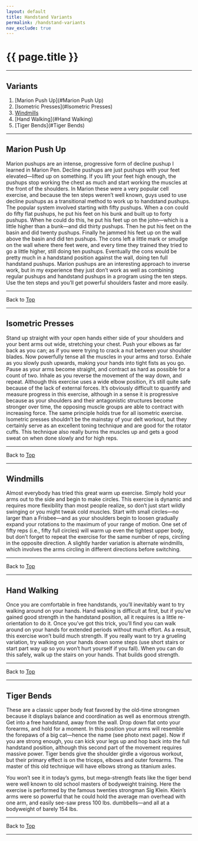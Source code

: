 ```yaml
---
layout: default
title: Handstand Variants
permalink: /handstand-variants
nav_exclude: true
---
```


# {{ page.title }}

---

## Variants

1. [Marion Push Up](#Marion Push Up)
1. [Isometric Presses](#Isometric Presses)
1. [Windmills](#Windmills)
1. [Hand Walking](#Hand Walking)
1. [Tiger Bends](#Tiger Bends)

---

## Marion Push Up
Marion pushups are an intense, progressive form of decline pushup I learned in Marion Pen. Decline pushups are just pushups with your feet elevated—lifted up on something. If you lift your feet high enough, the pushups stop working the chest as much and start working the muscles at the front of the shoulders. In Marion these were a very popular cell exercise, and because the ten steps weren’t well known, guys used to use decline pushups as a transitional method to work up to handstand pushups. The popular system involved starting with fifty pushups. When a con could do fifty flat pushups, he put his feet on his bunk and built up to forty pushups. When he could do this, he put his feet up on the john—which is a little higher than a bunk—and did thirty pushups. Then he put his feet on the basin and did twenty pushups. Finally he jammed his feet up on the wall above the basin and did ten pushups. The cons left a little mark or smudge on the wall where there feet were, and every time they trained they tried to go a little higher, still doing ten pushups. Eventually the cons would be pretty much in a handstand position against the wall, doing ten full handstand pushups. Marion pushups are an interesting approach to inverse work, but in my experience they just don’t work as well as combining regular pushups and handstand pushups in a program using the ten steps. Use the ten steps and you’ll get powerful shoulders faster and more easily.


---

Back to [Top](#handstand-push-ups)

---


## Isometric Presses
Stand up straight with your open hands either side of your shoulders and your bent arms out wide, stretching your chest. Push your elbows as far back as you can; as if you were trying to crack a nut between your shoulder blades. Now powerfully tense all the muscles in your arms and torso. Exhale as you slowly push upwards, making your hands into tight fists as you go. Pause as your arms become straight, and contract as hard as possible for a count of two. Inhale as you reverse the movement of the way down, and repeat. Although this exercise uses a wide elbow position, it’s still quite safe because of the lack of external forces. It’s obviously difficult to quantify and measure progress in this exercise, although in a sense it is progressive because as your shoulders and their antagonistic structures become stronger over time, the opposing muscle groups are able to contract with increasing force. The same principle holds true for all isometric exercise. Isometric presses shouldn’t be the mainstay of your delt workout, but they certainly serve as an excellent toning technique and are good for the rotator cuffs. This technique also really burns the muscles up and gets a good sweat on when done slowly and for high reps.


---

Back to [Top](#handstand-push-ups)

---


## Windmills
Almost everybody has tried this great warm up exercise. Simply hold your arms out to the side and begin to make circles. This exercise is dynamic and requires more flexibility than most people realize, so don’t just start wildly swinging or you might tweak cold muscles. Start with small circles—no larger than a Frisbee—and as your shoulders begin to loosen gradually expand your rotations to the maximum of your range of motion. One set of fifty reps (i.e., fifty full circles) will warm up even the tightest upper body, but don’t forget to repeat the exercise for the same number of reps, circling in the opposite direction. A slightly harder variation is alternate windmills, which involves the arms circling in different directions before switching.

---

Back to [Top](#handstand-push-ups)

---


## Hand Walking
Once you are comfortable in free handstands, you’ll inevitably want to try walking around on your hands. Hand walking is difficult at first, but if you’ve gained good strength in the handstand position, all it requires is a little re-orientation to do it. Once you’ve got this trick, you’ll find you can walk around on your hands for extended periods without much effort. As a result, this exercise won’t build much strength. If you really want to try a grueling variation, try walking on your hands down some steps (use short stairs or start part way up so you won’t hurt yourself if you fall). When you can do this safely, walk up the stairs on your hands. That builds good strength.


---

Back to [Top](#handstand-push-ups)

---


## Tiger Bends
These are a classic upper body feat favored by the old-time strongmen because it displays balance and coordination as well as enormous strength. Get into a free handstand, away from the wall. Drop down flat onto your forearms, and hold for a moment. In this position your arms will resemble the forepaws of a big cat—hence the name (see photo next page). Now if you are strong enough, you can kick your legs up and hop back into the full handstand position, although this second part of the movement requires massive power. Tiger bends give the shoulder girdle a vigorous workout, but their primary effect is on the triceps, elbows and outer forearms. The master of this old technique will have elbows strong as titanium axles.

You won’t see it in today’s gyms, but mega-strength feats like the tiger bend were well known to old school masters of bodyweight training. Here the exercise is performed by the famous twenties strongman Sig Klein. Klein’s arms were so powerful that he could hold the average man overhead with one arm, and easily see-saw press 100 lbs. dumbbells—and all at a bodyweight of barely 154 lbs.


---

Back to [Top](#handstand-push-ups)

---
